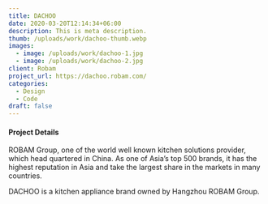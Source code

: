 ```yaml
---
title: DACHOO
date: 2020-03-20T12:14:34+06:00
description: This is meta description.
thumb: /uploads/work/dachoo-thumb.webp
images:
  - image: /uploads/work/dachoo-1.jpg
  - image: /uploads/work/dachoo-2.jpg
client: Robam
project_url: https://dachoo.robam.com/
categories:
  - Design
  - Code
draft: false
---
```


#### Project Details

ROBAM Group, one of the world well known kitchen solutions provider, which head quartered in China. As one of Asia’s top 500 brands, it has the highest reputation in Asia and take the largest share in the markets in many countries.

DACHOO is a kitchen appliance brand owned by Hangzhou ROBAM Group.